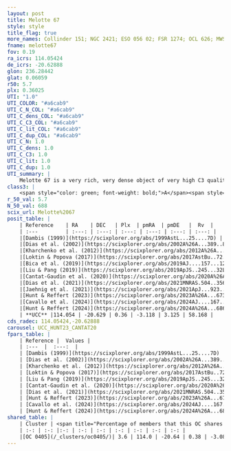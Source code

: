 ```yaml
---
layout: post
title: Melotte 67
style: style
title_flag: true
more_names: Collinder 151; NGC 2421; ESO 056 02; FSR 1274; OCL 626; MWSC 1277; FoF 195
fname: melotte67
fov: 0.19
ra_icrs: 114.05424
de_icrs: -20.62888
glon: 236.28442
glat: 0.06059
r50: 5.7
plx: 0.36025
UTI: "1.0"
UTI_COLOR: "#a6cab9"
UTI_C_N_COL: "#a6cab9"
UTI_C_dens_COL: "#a6cab9"
UTI_C_C3_COL: "#a6cab9"
UTI_C_lit_COL: "#a6cab9"
UTI_C_dup_COL: "#a6cab9"
UTI_C_N: 1.0
UTI_C_dens: 1.0
UTI_C_C3: 1.0
UTI_C_lit: 1.0
UTI_C_dup: 1.0
UTI_summary: |
    Melotte 67 is a very rich, very dense object of very high C3 quality. It is very well-studied in the literature. This object shares a very small percentage of members with a later reported entry.
class3: |
    <span style="color: green; font-weight: bold;">A</span><span style="color: green; font-weight: bold;">A</span>
r_50_val: 5.7
N_50_val: 688
scix_url: Melotte%2067
posit_table: |
    | Reference    | RA    | DEC   | Plx  | pmRA  | pmDE   |  Rv  |
    | :---         | :---: | :---: | :---: | :---: | :---: | :---: |
    |[Dambis (1999)](https://scixplorer.org/abs/1999AstL...25....7D) | 114.05 | -20.617 | -- | -- | -- | -- |
    |[Dias et al. (2002)](https://scixplorer.org/abs/2002A%26A...389..871D) | 114.054 | -20.612 | -- | -3.07 | 2.41 | -- |
    |[Kharchenko et al. (2012)](https://scixplorer.org/abs/2012A%26A...543A.156K) | 114.06 | -20.61 | -- | -2.92 | 4.81 | -- |
    |[Loktin & Popova (2017)](https://scixplorer.org/abs/2017AstBu..72..257L) | 114.06 | -20.611 | -- | -1.264 | 3.949 | -- |
    |[Bica et al. (2019)](https://scixplorer.org/abs/2019AJ....157...12B) | 114.051 | -20.624 | -- | -- | -- | -- |
    |[Liu & Pang (2019)](https://scixplorer.org/abs/2019ApJS..245...32L) | 114.087 | -20.605 | 0.333 | -2.849 | 3.034 | -- |
    |[Cantat-Gaudin et al. (2020)](https://scixplorer.org/abs/2020A%26A...640A...1C) | 114.051 | -20.627 | 0.343 | -3.131 | 3.097 | -- |
    |[Dias et al. (2021)](https://scixplorer.org/abs/2021MNRAS.504..356D) | 114.05 | -20.631 | 0.345 | -3.147 | 3.093 | -- |
    |[Jaehnig et al. (2021)](https://scixplorer.org/abs/2021ApJ...923..129J) | 114.05 | -20.628 | 0.374 | -3.134 | 3.096 | -- |
    |[Hunt & Reffert (2023)](https://scixplorer.org/abs/2023A%26A...673A.114H) | 114.047 | -20.622 | 0.362 | -3.12 | 3.128 | 57.866 |
    |[Cavallo et al. (2024)](https://scixplorer.org/abs/2024AJ....167...12C) | 114.048 | -20.634 | 0.362 | -- | -- | -- |
    |[Hunt & Reffert (2024)](https://scixplorer.org/abs/2024A%26A...686A..42H) | 114.047 | -20.622 | 0.362 | -3.12 | 3.128 | 57.866 |
    | **UCC** |114.054 | -20.629 | 0.36 | -3.118 | 3.125 | 58.168 | 
cds_radec: 114.05424,-20.62888
carousel: UCC_HUNT23_CANTAT20
fpars_table: |
    | Reference |  Values |
    | :---  |  :---:  |
    | [Dambis (1999)](https://scixplorer.org/abs/1999AstL...25....7D) | `E_B-V_=0.407, DM0=11.5, log_age_=7.5` |
    | [Dias et al. (2002)](https://scixplorer.org/abs/2002A%26A...389..871D) | `E(B-V)=0.42, Dist=2200.0, Age=7.9` |
    | [Kharchenko et al. (2012)](https://scixplorer.org/abs/2012A%26A...543A.156K) | `e_bv=0.458, distance=2178, log_age=7.45` |
    | [Loktin & Popova (2017)](https://scixplorer.org/abs/2017AstBu..72..257L) | `E(B-V)=0.426, Dmod=11.793, logt=7.448` |
    | [Liu & Pang (2019)](https://scixplorer.org/abs/2019ApJS..245...32L) | `Age=0.234, Z=0.25` |
    | [Cantat-Gaudin et al. (2020)](https://scixplorer.org/abs/2020A%26A...640A...1C) | `AVNN=1.15, DMNN=12.14, AgeNN=7.82` |
    | [Dias et al. (2021)](https://scixplorer.org/abs/2021MNRAS.504..356D) | `Av=1.451, Dist=2406, logage=7.874, [Fe/H]=-0.1` |
    | [Hunt & Reffert (2023)](https://scixplorer.org/abs/2023A%26A...673A.114H) | `AV50=1.137, diffAV50=0.782, MOD50=11.959, logAge50=7.886` |
    | [Cavallo et al. (2024)](https://scixplorer.org/abs/2024AJ....167...12C) | `AV50=1.53, dMod50=12.12, logAge50=7.7, [Fe/H]50=-0.06` |
    | [Hunt & Reffert (2024)](https://scixplorer.org/abs/2024A%26A...686A..42H) | `MassJ=3019.80` |
shared_table: |
    | Cluster | <span title="Percentage of members that this OC shares with the ones listed">%</span>   | RA   | DEC   | Plx   | pmRA  | pmDE  | Rv | UTI |
    | :-: | :-: |:-: | :-: | :-: | :-: | :-: | :-: | :-: |
    |[OC 0405](/_clusters/oc0405/)| 3.6 | 114.0 | -20.64 | 0.38 | -3.08 | 3.14 | -- |0.0 |
---
```

